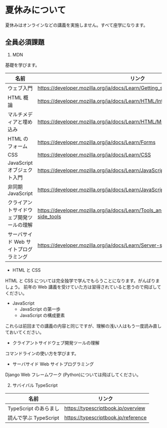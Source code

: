 # 夏休みについて

夏休みはオンラインなどの講義を実施しません。すべて座学になります。

## 全員必須課題

1. MDN

基礎を学びます。

| 名前                                     | リンク                                                                                        |
| ---------------------------------------- | --------------------------------------------------------------------------------------------- |
| ウェブ入門                               | https://developer.mozilla.org/ja/docs/Learn/Getting_started_with_the_web                      |
| HTML 概論                                | https://developer.mozilla.org/ja/docs/Learn/HTML/Introduction_to_HTML                         |
| マルチメディアと埋め込み                 | https://developer.mozilla.org/ja/docs/Learn/HTML/Multimedia_and_embedding                     |
| HTML のフォーム                          | https://developer.mozilla.org/ja/docs/Learn/Forms                                             |
| CSS                                      | https://developer.mozilla.org/ja/docs/Learn/CSS                                               |
| JavaScript オブジェクト入門              | https://developer.mozilla.org/ja/docs/Learn/JavaScript/Objects                                |
| 非同期 JavaScript                        | https://developer.mozilla.org/ja/docs/Learn/JavaScript/Asynchronous                           |
| クライアントサイドウェブ開発ツールの理解 | https://developer.mozilla.org/ja/docs/Learn/Tools_and_testing/Understanding_client-side_tools |
| サーバサイド Web サイトプログラミング    | https://developer.mozilla.org/ja/docs/Learn/Server-side                                       |

- HTML と CSS

HTML と CSS については完全独学で学んでもらうことになります。がんばりましょう。
前年の Web 講義を受けていた方は習得されていると思うので飛ばしてください。

- JavaScript
  - JavaScript の第一歩
  - JavaScript の構成要素

これらは前回までの講義の内容と同じですが、理解の浅い人はもう一度読み直しておいてください。

- クライアントサイドウェブ開発ツールの理解

コマンドラインの使い方を学びます。

- サーバサイド Web サイトプログラミング

Django Web フレームワーク (Python)については飛ばしてください。

2. サバイバル TypeScript

| 名前                  | リンク                              |
| --------------------- | ----------------------------------- |
| TypeScript のあらまし | https://typescriptbook.jp/overview  |
| 読んで学ぶ TypeScript | https://typescriptbook.jp/reference |

